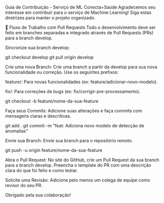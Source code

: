 Guia de Contribuição - Serviço de ML Conecta+Saúde
Agradecemos seu interesse em contribuir para o serviço de Machine Learning! Siga estas diretrizes para manter o projeto organizado.

💬 Fluxo de Trabalho com Pull Requests
Todo o desenvolvimento deve ser feito em branches separadas e integrado através de Pull Requests (PRs) para a branch develop.

Sincronize sua branch develop:

git checkout develop
git pull origin develop

Crie uma nova Branch: Crie uma branch a partir da develop para sua nova funcionalidade ou correção. Use os seguintes prefixos:

feature/: Para novas funcionalidades (ex: feature/adicionar-novo-modelo).

fix/: Para correções de bugs (ex: fix/corrigir-pre-processamento).

git checkout -b feature/nome-da-sua-feature

Faça seus Commits: Adicione suas alterações e faça commits com mensagens claras e descritivas.

git add .
git commit -m "feat: Adiciona novo modelo de detecção de anomalias"

Envie sua Branch: Envie sua branch para o repositório remoto.

git push -u origin feature/nome-da-sua-feature

Abra o Pull Request: No site do GitHub, crie um Pull Request da sua branch para a branch develop. Preencha o template do PR com uma descrição clara do que foi feito e como testar.

Solicite uma Revisão: Adicione pelo menos um colega de equipe como revisor do seu PR.

Obrigado pela sua colaboração!